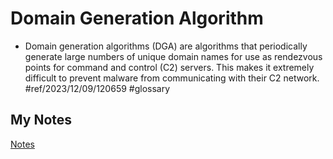 # Domain Generation Algorithm
- Domain generation algorithms (DGA) are algorithms that periodically generate large numbers of unique domain names for use as rendezvous points for command and control (C2) servers. This makes it extremely difficult to prevent malware from communicating with their C2 network. #ref/2023/12/09/120659 #glossary 
## My Notes
[Notes](mynotes/domain-generation-algorithm-notes.md)
